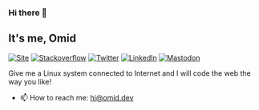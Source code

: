 ### Hi there 👋

It's me, Omid
-----
[![Site](https://img.shields.io/badge/website-omid.dev-blue?style=for-the-badge)](https://omid.dev)
[![Stackoverflow](https://img.shields.io/badge/Stackoverflow-OmidFarhang-blue?style=for-the-badge&logo=stackoverflow)](https://stackoverflow.com/users/5524027/omid-farhang)
[![Twitter](https://img.shields.io/badge/Twitter-OmidFarhangEn-blue?style=for-the-badge&logo=Twitter)](https://twitter.com/OmidFarhangEn)
[![LinkedIn](https://img.shields.io/badge/LinkedIn-omidfarhang-blue?style=for-the-badge&logo=LinkedIn)](https://www.linkedin.com/in/omidfarhang)
[![Mastodon](https://img.shields.io/badge/Mastodon-@omid@noc.social-blue?style=for-the-badge&logo=Mastodon)](https://noc.social/@omid)

Give me a Linux system connected to Internet and I will code the web the way you like!

- 📫 How to reach me: hi@omid.dev

<!--
**omidfarhang/omidfarhang** is a ✨ _special_ ✨ repository because its `README.md` (this file) appears on your GitHub profile.

Here are some ideas to get you started:

- 🔭 I’m currently working on ...
- 🌱 I’m currently learning ...
- 👯 I’m looking to collaborate on ...
- 🤔 I’m looking for help with ...
- 💬 Ask me about ...
- 📫 How to reach me: ...
- 😄 Pronouns: ...
- ⚡ Fun fact: ...
-->
